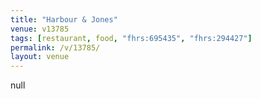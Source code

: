```yaml
---
title: "Harbour & Jones"
venue: v13785
tags: [restaurant, food, "fhrs:695435", "fhrs:294427"]
permalink: /v/13785/
layout: venue
---
```

null